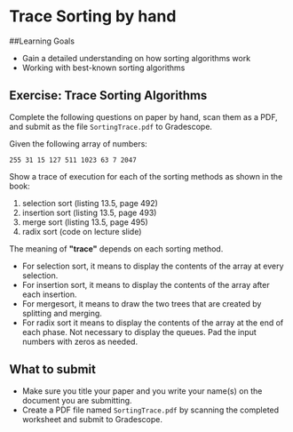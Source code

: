 # Trace Sorting by hand


##Learning Goals
* Gain a detailed understanding on how sorting algorithms work
* Working with best-known sorting algorithms

## Exercise: Trace Sorting Algorithms

Complete the following questions on paper by hand, scan them as a PDF, and submit as the file `SortingTrace.pdf` to Gradescope.

Given the following array of numbers:

`255 31 15 127 511 1023 63 7 2047`

Show a trace of execution for each of the sorting methods as shown in the book:

1. selection sort (listing 13.5, page 492)
2. insertion sort (listing 13.5, page 493)
3. merge sort (listing 13.5, page 495)
4. radix sort (code on lecture slide)

The meaning of **"trace"** depends on each sorting method.

* For selection sort, it means to display the contents of the array at every selection.
* For insertion sort, it means to display the contents of the array after each insertion.
* For mergesort, it means to draw the two trees that are created by splitting and merging.
* For radix sort it means to display the contents of the array at the end of each phase. Not necessary to display the queues. Pad the input numbers with zeros as needed.

## What to submit
* Make sure you title your paper and you write your name(s) on the document you are submitting.
*   Create a PDF file named `SortingTrace.pdf` by scanning the completed worksheet and submit to Gradescope.
